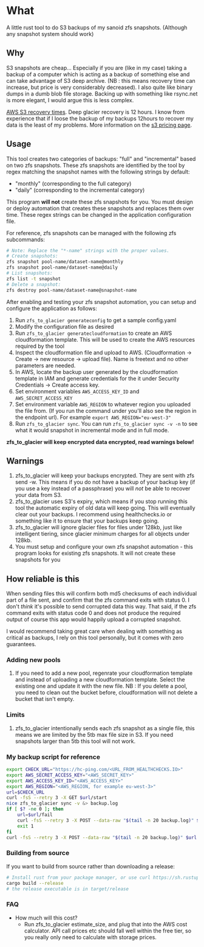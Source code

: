 # What

A little rust tool to do S3 backups of my sanoid zfs snapshots. (Although any snapshot system should work)

## Why

S3 snapshots are cheap... Especially if you are (like in my case) taking a backup of a computer which is acting as a backup of something else and can take advantage of S3 deep archive. (NB : this means recovery time can increase, but price is very considerably decreased). I also quite like binary dumps in a dumb blob file storage. Backing up with something like rsync.net is more elegant, I would argue this is less complex.

[AWS S3 recovery times](https://aws.amazon.com/glacier/). Deep glacier recovery is 12 hours. I know from experience that if I loose the backup of my backups 12hours to recover my data is the least of my problems. More information on the [s3 pricing page](https://aws.amazon.com/s3/pricing/).

## Usage

This tool creates two categories of backups: "full" and "incremental" based on
two zfs snapshots. These zfs snapshots are identified by the tool by regex
matching the snapshot names with the following strings by default:

- "monthly" (corresponding to the full category)
- "daily" (corresponding to the incremental category)

This program **will not** create these zfs snapshots for you. You must design
or deploy automation that creates these snapshots and replaces them over time.
These regex strings can be changed in the application configuration file.

For reference, zfs snapshots can be managed with the following zfs subcommands:

```sh
# Note: Replace the "*-name" strings with the proper values.
# Create snapshots:
zfs snapshot pool-name/dataset-name@monthly
zfs snapshot pool-name/dataset-name@daily
# List snapshots:
zfs list -t snapshot
# Delete a snapshot:
zfs destroy pool-name/dataset-name@snapshot-name
```

After enabling and testing your zfs snapshot automation, you can setup and
configure the application as follows:

1. Run `zfs_to_glacier generateconfig` to get a sample config.yaml
2. Modify the configuration file as desired
3. Run `zfs_to_glacier generatecloudformation` to create an AWS cloudformation template. This will be used to create the AWS resources required by the tool
4. Inspect the cloudformation file and upload to AWS. (Cloudformation -> Create -> new resource -> upload file). Name is freetext and no other parameters are needed.
5. In AWS, locate the backup user generated by the cloudformation template in IAM and generate credentials for the it under Security Credentials -> Create access key.
6. Set environment variables `AWS_ACCESS_KEY_ID` and `AWS_SECRET_ACCESS_KEY`
7. Set environment variable `AWS_REGION` to whatever region you uploaded the file from. (If you run the command under you'll also see the region in the endpoint url). For example `export AWS_REGION="eu-west-3"`
8. Run `zfs_to_glacier sync`. You can run `zfs_to_glacier sync -v -n` to see what it would snapshot in incremental mode and in full mode.

**zfs_to_glacier will keep encrypted data encrypted, read warnings below!**

## Warnings

1. zfs_to_glacier will keep your backups encrypted. They are sent with zfs send -w. This means if you do not have a backup of your backup key (if you use a key instead of a passphrase) you will *not* be able to recover your data from S3.
2. zfs_to_glacier uses S3's expiry, which means if you stop running this tool the automatic expiry of old data will keep going. This will eventually clear out your backups. I recommend using healthchecks.io or something like it to ensure that your backups keep going.
3. zfs_to_glacier will ignore glacier files for files under 128kb, just like intelligent tiering, since glacier minimum charges for all objects under 128kb.
4. You must setup and configure your own zfs snapshot automation - this program
looks for existing zfs snapshots. It will not create these snapshots for you

## How reliable is this

When sending files this will confirm both md5 checksums of each individual part of a file sent, and confirm that the zfs command exits with status 0. I don't *think* it's possible to send corrupted data this way. That said, if the zfs command exits with status code 0 and does not produce the required output of course this app would happily upload a corrupted snapshot.

I would recommend taking great care when dealing with something as critical as backups, I rely on this tool personally, but it comes with zero guarantees.

### Adding new pools

1. If you need to add a new pool, regenrate your cloudformation template and instead of uploading a new cloudformation template. Select the existing one and update it with the new file. NB : If you delete a pool, you need to clean out the bucket before, cloudformation will not delete a bucket that isn't empty.

### Limits

1. zfs_to_glacier intentionally sends each zfs snapshot as a single file, this means we are limited by the 5tb max file size in S3. If you need snapshots larger than 5tb this tool will not work.

### My backup script for reference

```sh
export CHECK_URL="https://hc-ping.com/<URL_FROM_HEALTHCHECKS.IO>"
export AWS_SECRET_ACCESS_KEY="<AWS_SECRET_KEY>"
export AWS_ACCESS_KEY_ID="<AWS_ACCESS_KEY>"
export AWS_REGION="<AWS_REGION, for example eu-west-3>"
url=$CHECK_URL
curl -fsS --retry 3 -X GET $url/start
nice zfs_to_glacier sync -v &> backup.log
if [ $? -ne 0 ]; then
    url=$url/fail
    curl -fsS --retry 3 -X POST --data-raw "$(tail -n 20 backup.log)" $url
    exit 1
fi
curl -fsS --retry 3 -X POST --data-raw "$(tail -n 20 backup.log)" $url
```

### Building from source

If you want to build from source rather than downloading a release:

```sh
# Install rust from your package manager, or use curl https://sh.rustup.rs -sSf | sh
cargo build --release
# the release executable is in target/release 
```

### FAQ

- How much will this cost?
  - Run zfs_to_glacier estimate_size, and plug that into the AWS cost calculator. API call prices etc should fall well within the free tier, so you really only need to calculate with storage prices.
